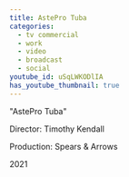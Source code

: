 ```yaml
---
title: AstePro Tuba
categories:
  - tv commercial
  - work
  - video
  - broadcast
  - social
youtube_id: uSqLWKODlIA
has_youtube_thumbnail: true
---
```


"AstePro Tuba"

Director: Timothy Kendall

Production: Spears & Arrows

2021
